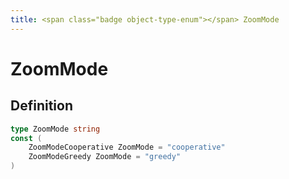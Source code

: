 ```yaml
---
title: <span class="badge object-type-enum"></span> ZoomMode
---
```

# <span class="badge object-type-enum"></span> ZoomMode

## Definition

```go
type ZoomMode string
const (
	ZoomModeCooperative ZoomMode = "cooperative"
	ZoomModeGreedy ZoomMode = "greedy"
)

```
